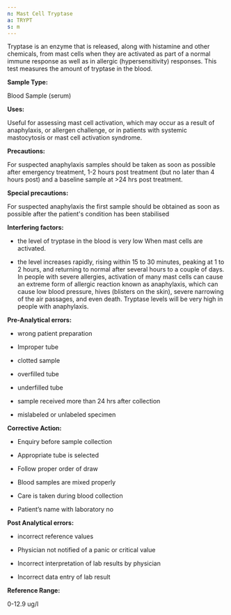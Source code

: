 ```yaml
---
n: Mast Cell Tryptase
a: TRYPT
s: m
---
```


Tryptase is an enzyme that is released, along with histamine and other chemicals, from mast cells when they are activated as part of a normal immune response as well as in allergic (hypersensitivity) responses. This test measures the amount of tryptase in the blood.

__Sample Type:__

Blood Sample (serum)

__Uses:__

Useful for assessing mast cell activation, which may occur as a result of anaphylaxis, or allergen challenge, or in patients with systemic mastocytosis or mast cell activation syndrome.

__Precautions:__

For suspected anaphylaxis samples should be taken as soon as possible after emergency treatment, 1-2 hours post treatment (but no later than 4 hours post) and a baseline sample at >24 hrs post treatment. 

__Special precautions:__

 For suspected anaphylaxis the first sample should be obtained as soon as possible after the patient's condition has been stabilised

__Interfering factors:__

-	the level of tryptase in the blood is very low When mast cells are activated.

-	the level increases rapidly, rising within 15 to 30 minutes, peaking at 1 to 2 hours, and returning to normal after several hours to a couple of days. In people with severe allergies, activation of many mast cells can cause an extreme form of allergic reaction known as anaphylaxis, which can cause low blood pressure, hives (blisters on the skin), severe narrowing of the air passages, and even death. Tryptase levels will be very high in people with anaphylaxis.

__Pre-Analytical errors:__

-	wrong patient preparation

-	Improper tube

-	clotted sample

-	overfilled tube

-	underfilled tube

-	sample received more than 24 hrs after collection

-	mislabeled or unlabeled specimen

__Corrective Action:__

-	Enquiry before sample collection

-	 Appropriate tube is selected

-	Follow proper order of draw 

-	Blood samples are mixed properly

-	Care is taken during blood collection

-	Patient’s name with laboratory no

__Post Analytical errors:__

-	incorrect reference values

-	Physician not notified of a panic or critical value

-	Incorrect interpretation of lab results by physician

-	 Incorrect data entry of lab result 

__Reference Range:__

0-12.9 ug/l